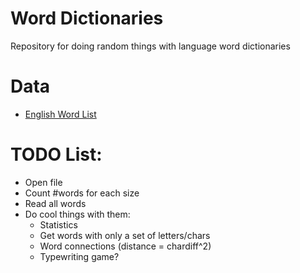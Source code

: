 # Word Dictionaries
Repository for doing random things with language word dictionaries

# Data
- [English Word List](https://github.com/dwyl/english-words)

# TODO List:
- Open file
- Count #words for each size
- Read all words
- Do cool things with them:
	- Statistics
	- Get words with only a set of letters/chars
	- Word connections (distance = chardiff^2)
	- Typewriting game?
